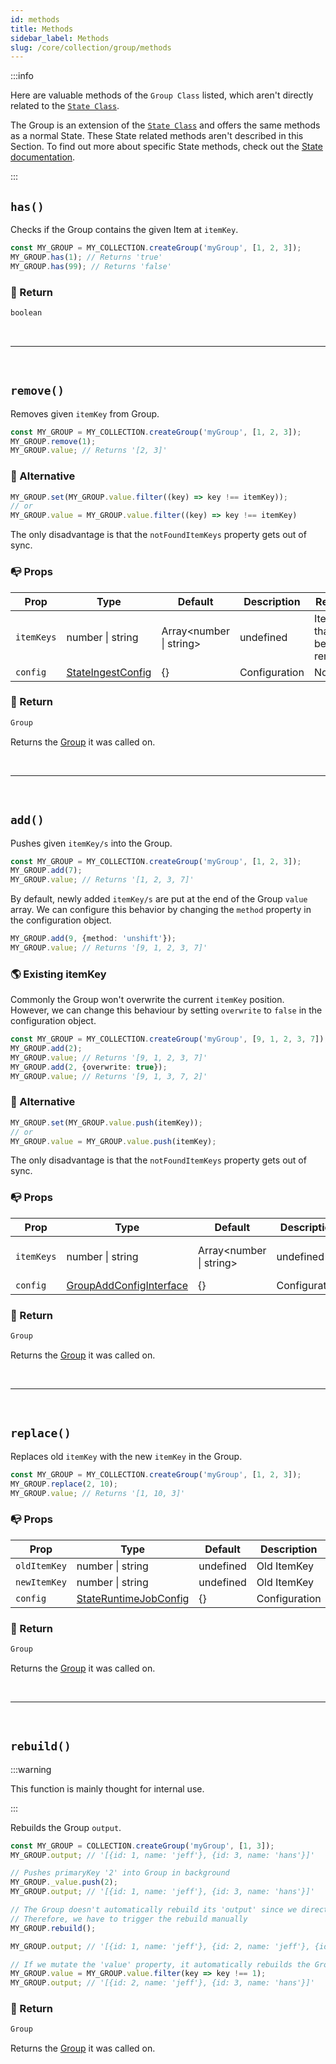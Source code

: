```yaml
---
id: methods
title: Methods
sidebar_label: Methods
slug: /core/collection/group/methods
---
```


:::info

Here are valuable methods of the `Group Class` listed,
which aren't directly related to the [`State Class`](../../state/Introduction.md).

The Group is an extension of the [`State Class`](../../state/Introduction.md)
and offers the same methods as a normal State.
These State related methods aren't described in this Section.
To find out more about specific State methods,
check out the [State documentation](../../state/Introduction.md).

:::

## `has()`

Checks if the Group contains the given Item at `itemKey`.
```ts {2,3}
const MY_GROUP = MY_COLLECTION.createGroup('myGroup', [1, 2, 3]);
MY_GROUP.has(1); // Returns 'true'
MY_GROUP.has(99); // Returns 'false'
```

### 📄 Return

```ts
boolean
```



<br />

---

<br />



## `remove()`

Removes given `itemKey` from Group.
```ts {2}
const MY_GROUP = MY_COLLECTION.createGroup('myGroup', [1, 2, 3]);
MY_GROUP.remove(1);
MY_GROUP.value; // Returns '[2, 3]'
```

### 🔄 Alternative

```ts
MY_GROUP.set(MY_GROUP.value.filter((key) => key !== itemKey));
// or
MY_GROUP.value = MY_GROUP.value.filter((key) => key !== itemKey)
```
The only disadvantage is that the `notFoundItemKeys` property gets out of sync.

### 📭 Props

| Prop                 | Type                                                                              | Default    | Description                                                                                   | Required |
|----------------------|-----------------------------------------------------------------------------------|------------|-----------------------------------------------------------------------------------------------|----------|
| `itemKeys`           | number \| string | Array<number \| string\>                                       | undefined  | ItemKey/s that will be removed                                                                | Yes      |
| `config`             | [StateIngestConfig](../../../../../Interfaces.md#stateingestconfig)               | {}         | Configuration                                                                                 | No       |

### 📄 Return

```ts
Group
```
Returns the [Group](./Introduction.md) it was called on.



<br />

---

<br />



## `add()`

Pushes given `itemKey/s` into the Group.
```ts {2}
const MY_GROUP = MY_COLLECTION.createGroup('myGroup', [1, 2, 3]);
MY_GROUP.add(7);
MY_GROUP.value; // Returns '[1, 2, 3, 7]'
```
By default, newly added `itemKey/s` are put at the end of the Group `value` array.
We can configure this behavior by changing the `method` property in the configuration object.
```ts 
MY_GROUP.add(9, {method: 'unshift'});
MY_GROUP.value; // Returns '[9, 1, 2, 3, 7]'
```

### 🌎 Existing itemKey
Commonly the Group won't overwrite the current `itemKey` position.
However, we can change this behaviour by setting `overwrite` to `false` in the configuration object.
```ts {4}
const MY_GROUP = MY_COLLECTION.createGroup('myGroup', [9, 1, 2, 3, 7]);
MY_GROUP.add(2); 
MY_GROUP.value; // Returns '[9, 1, 2, 3, 7]'
MY_GROUP.add(2, {overwrite: true}); 
MY_GROUP.value; // Returns '[9, 1, 3, 7, 2]'
```

### 🔄 Alternative

```ts
MY_GROUP.set(MY_GROUP.value.push(itemKey));
// or
MY_GROUP.value = MY_GROUP.value.push(itemKey);
```
The only disadvantage is that the `notFoundItemKeys` property gets out of sync.

### 📭 Props

| Prop                 | Type                                                                              | Default    | Description                                                                                   | Required |
|----------------------|-----------------------------------------------------------------------------------|------------|-----------------------------------------------------------------------------------------------|----------|
| `itemKeys`           | number \| string | Array<number \| string\>                                       | undefined  | ItemKey/s that will be added                                                                  | Yes      |
| `config`             | [GroupAddConfigInterface](../../../../../Interfaces.md#groupaddconfig)            | {}         | Configuration                                                                                 | No       |

### 📄 Return

```ts
Group
```
Returns the [Group](./Introduction.md) it was called on.



<br />

---

<br />



## `replace()`

Replaces old `itemKey` with the new `itemKey` in the Group.
```ts {2}
const MY_GROUP = MY_COLLECTION.createGroup('myGroup', [1, 2, 3]);
MY_GROUP.replace(2, 10);
MY_GROUP.value; // Returns '[1, 10, 3]'
```

### 📭 Props

| Prop                 | Type                                                                              | Default    | Description                                                                                   | Required |
|----------------------|-----------------------------------------------------------------------------------|------------|-----------------------------------------------------------------------------------------------|----------|
| `oldItemKey`         | number \| string                                                                  | undefined  | Old ItemKey                                                                                   | Yes      |
| `newItemKey`         | number \| string                                                                  | undefined  | Old ItemKey                                                                                   | Yes      |
| `config`             | [StateRuntimeJobConfig](../../../../../Interfaces.md#stateruntimejobconfig)       | {}         | Configuration                                                                                 | No       |

### 📄 Return

```ts
Group
```
Returns the [Group](./Introduction.md) it was called on.



<br />

---

<br />



## `rebuild()`

:::warning

This function is mainly thought for internal use.

:::

Rebuilds the Group `output`.
```ts
const MY_GROUP = COLLECTION.createGroup('myGroup', [1, 3]);
MY_GROUP.output; // '[{id: 1, name: 'jeff'}, {id: 3, name: 'hans'}]'

// Pushes primaryKey '2' into Group in background
MY_GROUP._value.push(2);
MY_GROUP.output; // '[{id: 1, name: 'jeff'}, {id: 3, name: 'hans'}]'

// The Group doesn't automatically rebuild its 'output' since we directly mutate the internal '_value' property
// Therefore, we have to trigger the rebuild manually
MY_GROUP.rebuild();

MY_GROUP.output; // '[{id: 1, name: 'jeff'}, {id: 2, name: 'jeff'}, {id: 3, name: 'hans'}]'

// If we mutate the 'value' property, it automatically rebuilds the Group 'output'
MY_GROUP.value = MY_GROUP.value.filter(key => key !== 1);
MY_GROUP.output; // '[{id: 2, name: 'jeff'}, {id: 3, name: 'hans'}]'
```

### 📄 Return

```ts
Group
```
Returns the [Group](./Introduction.md) it was called on.